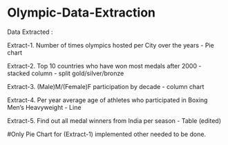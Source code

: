 # Olympic-Data-Extraction

Data Extracted :

Extract-1. Number of times olympics hosted per City over the years - Pie chart 

Extract-2. Top 10 countries who have won most medals after 2000 - stacked column - split gold/silver/bronze

Extract-3. (Male)M/(Female)F participation by decade - column chart

Extract-4. Per year average age of athletes who participated in Boxing Men’s Heavyweight - Line

Extract-5. Find out all medal winners from India per season - Table (edited)

#Only Pie Chart for (Extract-1) implemented other needed to be done.
